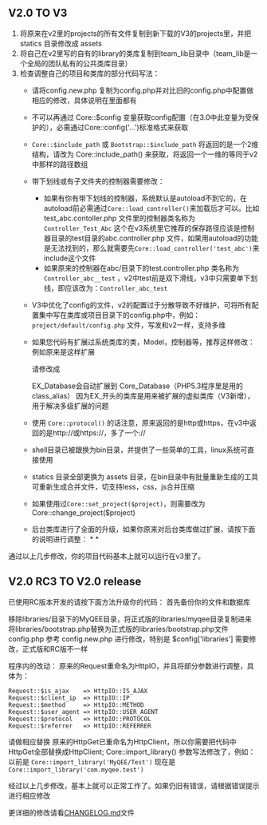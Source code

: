 V2.0 TO V3
-------

1. 将原来在v2里的projects的所有文件复制到新下载的V3的projects里，并把 statics 目录修改成 assets
2. 将自己在v2里写的自有的library的类库复制到team_lib目录中（team_lib是一个全局的团队私有的公共类库目录）
3. 检查调整自己的项目和类库的部分代码写法：
   * 请将config.new.php 复制为config.php并对比旧的config.php中配置做相应的修改，具体说明在里面都有
   * 不可以再通过 Core::$config 变量获取config配置（在3.0中此变量为受保护的），必需通过Core::config('…')标准格式来获取
   * `Core::$include_path` 或 `Bootstrap::$include_path` 将返回的是一个2维结构，请改为 Core::include_path() 来获取，将返回一个一维的等同于v2中那样的路径数组
   * 带下划线或有子文件夹的控制器需要修改：
     * 如果有你有带下划线的控制器，系统默认是autoload不到它的，在autoload前必需通过`Core::load_controller()`来加载后才可以。比如test_abc.contoller.php 文件里的控制器类名称为 `Controller_Test_Abc` 这个在v3系统里它推荐的保存路径应该是控制器目录的test目录的abc.controller.php 文件，如果用autoload的功能是无法找到的，那么就需要先`Core::load_controller('test_abc')`来include这个文件
     * 如果原来的控制器在abc/目录下的test.controller.php 类名称为 `Controller_abc__test` ，v2中test前是双下滑线，v3中只需要单下划线，即应该改为：`Controller_abc_test`
   * V3中优化了config的文件，v2的配置过于分散导致不好维护，可将所有配置集中写在类库或项目目录下的config.php中，例如：`project/default/config.php` 文件，写发和v2一样，支持多维
   * 如果您代码有扩展过系统类库的类，Model，控制器等，推荐这样修改：
     例如原来是这样扩展
     
        <?php
        class Database extend MyQEE_Database
        {
          //...
        }
        ?>
     
     请修改成
     
        <?php
        class Database extend EX_Database
        {
          //...
        }
        ?>
     
     EX_Database会自动扩展到 Core_Database（PHP5.3程序里是用的class_alias） 因为EX_开头的类库是用来被扩展的虚拟类库（V3新增），用于解决多级扩展的问题
    * 使用 `Core::protocol()` 的话注意，原来返回的是http或https，在v3中返回的是http://或https://，多了一个://
    * shell目录已被跟换为bin目录，并提供了一些简单的工具，linux系统可直接使用
    * statics 目录全部更换为 assets 目录，在bin目录中有批量重新生成的工具可重新生成合并文件，切支持less，css，js合并压缩
    * 如果使用过`Core::set_project($project)`，则需要改为 Core::change_project($project) 
    * 后台类库进行了全面的升级，如果你原来对后台类库做过扩展，请按下面的说明进行调整：
      * 
      * 

通过以上几步修改，你的项目代码基本上就可以运行在v3里了。





V2.0 RC3 TO V2.0 release
------------

已使用RC版本开发的请按下面方法升级你的代码：
首先备份你的文件和数据库


移除libraries/目录下的MyQEE目录，将正式版的libraries/myqee目录复制进来
将libraries/bootstrap.php替换为正式版的libraries/bootstrap.php文件
config.php 参考 config.new.php 进行修改，特别是 $config['libraries'] 需要修改，正式版和RC版不一样

程序内的改动：
原来的Request重命名为HttpIO，并且将部分参数进行调整，具体为：

    Request::$is_ajax    => HttpIO::IS_AJAX
    Request::$client_ip  => HttpIO::IP
    Request::$method     => HttpIO::METHOD
    Request::$user_agent => HttpIO::USER_AGENT
    Request::$protocol   => HttpIO::PROTOCOL
    Request::$referrer   => HttpIO::REFERRER

请做相应替换
原来的HttpGet已重命名为HttpClient，所以你需要把代码中HttpGet全部替换成HttpClient;
Core::import_library() 参数写法修改了，例如：以前是 `Core::import_library('MyQEE/Test')` 现在是 `Core::import_library('com.myqee.test')`

经过以上几步修改，基本上就可以正常工作了。如果仍旧有错误，请根据错误提示进行相应修改


更详细的修改请看[CHANGELOG.md](changelog.html)文件